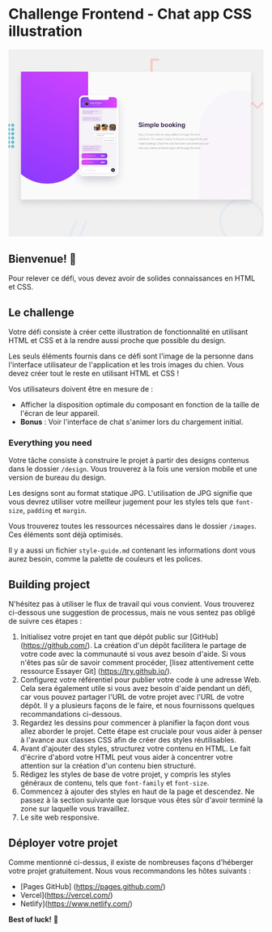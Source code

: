 # Challenge Frontend - Chat app CSS illustration

![Design preview for the Chat app CSS illustration coding challenge](./design/desktop-preview.jpg)

## Bienvenue! 👋

Pour relever ce défi, vous devez avoir de solides connaissances en HTML et CSS.


## Le challenge
Votre défi consiste à créer cette illustration de fonctionnalité en utilisant HTML et CSS et à la rendre aussi proche que possible du design.

Les seuls éléments fournis dans ce défi sont l'image de la personne dans l'interface utilisateur de l'application et les trois images du chien. Vous devez créer tout le reste en utilisant HTML et CSS !

Vos utilisateurs doivent être en mesure de :

- Afficher la disposition optimale du composant en fonction de la taille de l'écran de leur appareil.
- **Bonus** : Voir l'interface de chat s'animer lors du chargement initial.

### Everything you need 

Votre tâche consiste à construire le projet à partir des designs contenus dans le dossier `/design`. Vous trouverez à la fois une version mobile et une version de bureau du design. 

Les designs sont au format statique JPG. L'utilisation de JPG signifie que vous devrez utiliser votre meilleur jugement pour les styles tels que `font-size`, `padding` et `margin`. 

Vous trouverez toutes les ressources nécessaires dans le dossier `/images`. Ces éléments sont déjà optimisés.

Il y a aussi un fichier `style-guide.md` contenant les informations dont vous aurez besoin, comme la palette de couleurs et les polices.

## Building project

N'hésitez pas à utiliser le flux de travail qui vous convient. Vous trouverez ci-dessous une suggestion de processus, mais ne vous sentez pas obligé de suivre ces étapes :

1. Initialisez votre projet en tant que dépôt public sur [GitHub] (https://github.com/). La création d'un dépôt facilitera le partage de votre code avec la communauté si vous avez besoin d'aide. Si vous n'êtes pas sûr de savoir comment procéder, [lisez attentivement cette ressource Essayer Git] (https://try.github.io/).
2. Configurez votre référentiel pour publier votre code à une adresse Web. Cela sera également utile si vous avez besoin d'aide pendant un défi, car vous pouvez partager l'URL de votre projet avec l'URL de votre dépôt. Il y a plusieurs façons de le faire, et nous fournissons quelques recommandations ci-dessous.
3. Regardez les dessins pour commencer à planifier la façon dont vous allez aborder le projet. Cette étape est cruciale pour vous aider à penser à l'avance aux classes CSS afin de créer des styles réutilisables.
4. Avant d'ajouter des styles, structurez votre contenu en HTML. Le fait d'écrire d'abord votre HTML peut vous aider à concentrer votre attention sur la création d'un contenu bien structuré.
5. Rédigez les styles de base de votre projet, y compris les styles généraux de contenu, tels que `font-family` et `font-size`.
6. Commencez à ajouter des styles en haut de la page et descendez. Ne passez à la section suivante que lorsque vous êtes sûr d'avoir terminé la zone sur laquelle vous travaillez.
7. Le site web responsive.

## Déployer votre projet

Comme mentionné ci-dessus, il existe de nombreuses façons d'héberger votre projet gratuitement. Nous vous recommandons les hôtes suivants :

- [Pages GitHub] (https://pages.github.com/)
- Vercel](https://vercel.com/)
- Netlify](https://www.netlify.com/)


**Best of luck!** 🚀
